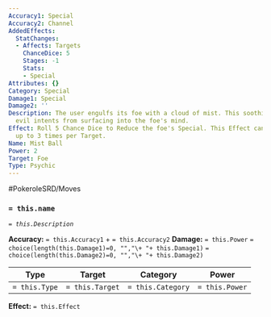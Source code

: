 ```yaml
---
Accuracy1: Special
Accuracy2: Channel
AddedEffects:
  StatChanges:
  - Affects: Targets
    ChanceDice: 5
    Stages: -1
    Stats:
    - Special
Attributes: {}
Category: Special
Damage1: Special
Damage2: ''
Description: The user engulfs its foe with a cloud of mist. This soothing mist keeps
  evil intents from surfacing into the foe's mind.
Effect: Roll 5 Chance Dice to Reduce the foe's Special. This Effect can be repeated
  up to 3 times per Target.
Name: Mist Ball
Power: 2
Target: Foe
Type: Psychic
---
```


#PokeroleSRD/Moves

### `= this.name` 
*`= this.Description`*

**Accuracy:** `= this.Accuracy1` + `= this.Accuracy2`
**Damage:** `= this.Power` `= choice(length(this.Damage1)=0, "","\+ "+ this.Damage1)` `= choice(length(this.Damage2)=0, "","\+ "+ this.Damage2)`

| Type          | Target          | Category          | Power          |
| ------------- | --------------- | ----------------  | -------------- |
| `= this.Type` | `= this.Target` | `= this.Category` | `= this.Power` | 

**Effect:** `= this.Effect`
